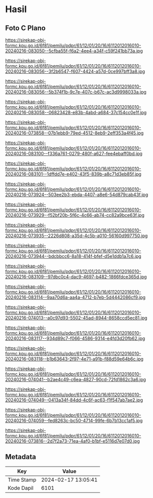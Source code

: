 # Hasil

## Foto C Plano

https://sirekap-obj-formc.kpu.go.id/6f81/pemilu/pdpr/61/12/01/20/16/6112012016010-20240216-083050--5cfba55f-f6a2-4ee4-a34f-c59f241bb73a.jpg

https://sirekap-obj-formc.kpu.go.id/6f81/pemilu/pdpr/61/12/01/20/16/6112012016010-20240216-083056--3f2b6547-f607-4424-a57d-0ce997bff3a8.jpg

https://sirekap-obj-formc.kpu.go.id/6f81/pemilu/pdpr/61/12/01/20/16/6112012016010-20240216-083056--5b374f1b-9c7e-407c-b67c-ac3d9998033a.jpg

https://sirekap-obj-formc.kpu.go.id/6f81/pemilu/pdpr/61/12/01/20/16/6112012016010-20240216-083058--06823428-e83b-4abd-a684-37c154cc0e1f.jpg

https://sirekap-obj-formc.kpu.go.id/6f81/pemilu/pdpr/61/12/01/20/16/6112012016010-20240216-073858--07b1ebb9-79ed-4512-8eb9-2eff353a4f45.jpg

https://sirekap-obj-formc.kpu.go.id/6f81/pemilu/pdpr/61/12/01/20/16/6112012016010-20240216-083100--f336a761-0279-480f-a627-fee4ebaff0bd.jpg

https://sirekap-obj-formc.kpu.go.id/6f81/pemilu/pdpr/61/12/01/20/16/6112012016010-20240216-083101--1dffdd7e-e402-43f5-839b-a8c71d3eb85f.jpg

https://sirekap-obj-formc.kpu.go.id/6f81/pemilu/pdpr/61/12/01/20/16/6112012016010-20240216-073924--503ee2b3-ebda-4407-a8e6-54d879cab43f.jpg

https://sirekap-obj-formc.kpu.go.id/6f81/pemilu/pdpr/61/12/01/20/16/6112012016010-20240216-073929--f52bf20b-5f6c-4c66-ab74-cc82a9bce63f.jpg

https://sirekap-obj-formc.kpu.go.id/6f81/pemilu/pdpr/61/12/01/20/16/6112012016010-20240216-073935--2226d808-a35d-4c5b-a010-56160d997750.jpg

https://sirekap-obj-formc.kpu.go.id/6f81/pemilu/pdpr/61/12/01/20/16/6112012016010-20240216-073944--bdcbbcc6-8a18-414f-bfef-d5e1ddb1a7c6.jpg

https://sirekap-obj-formc.kpu.go.id/6f81/pemilu/pdpr/61/12/01/20/16/6112012016010-20240216-083109--97dbc0c4-dac9-4697-b482-1866fdce365d.jpg

https://sirekap-obj-formc.kpu.go.id/6f81/pemilu/pdpr/61/12/01/20/16/6112012016010-20240216-083114--9aa70d6a-aa4a-4712-b7eb-5d4442086cf9.jpg

https://sirekap-obj-formc.kpu.go.id/6f81/pemilu/pdpr/61/12/01/20/16/6112012016010-20240216-074013--a0c97d93-5502-45ad-8944-8658ccd5ec81.jpg

https://sirekap-obj-formc.kpu.go.id/6f81/pemilu/pdpr/61/12/01/20/16/6112012016010-20240216-083117--934d89c7-f066-4586-9314-e4fd3d20fb62.jpg

https://sirekap-obj-formc.kpu.go.id/6f81/pemilu/pdpr/61/12/01/20/16/6112012016010-20240216-083118--b1b63643-2f97-4e71-a91b-f88d59e64b6c.jpg

https://sirekap-obj-formc.kpu.go.id/6f81/pemilu/pdpr/61/12/01/20/16/6112012016010-20240216-074041--b2ae4c49-c6ea-4827-90cd-72fd1862c3a6.jpg

https://sirekap-obj-formc.kpu.go.id/6f81/pemilu/pdpr/61/12/01/20/16/6112012016010-20240216-074049--0413a34f-84dd-4c6f-ac63-f1f547ab7ae2.jpg

https://sirekap-obj-formc.kpu.go.id/6f81/pemilu/pdpr/61/12/01/20/16/6112012016010-20240216-074059--fed8263c-bc50-4714-99fe-6b7b13cc1af5.jpg

https://sirekap-obj-formc.kpu.go.id/6f81/pemilu/pdpr/61/12/01/20/16/6112012016010-20240216-073816--2d7f2a73-71ea-4af0-b1bf-e5116d7e07d0.jpg


## Metadata

| Key        | Value               |
| ---------- | ------------------- |
| Time Stamp | 2024-02-17 13:05:41 |
| Kode Dapil | 6101                |



